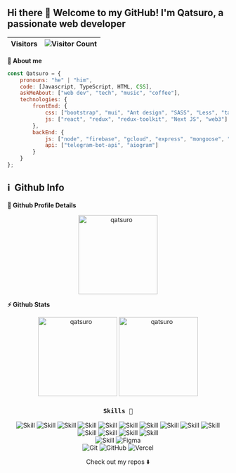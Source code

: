 ## Hi there 👋 Welcome to my GitHub! I'm Qatsuro, a passionate web developer
<!--- <img src="https://31.media.tumblr.com/80a27702d2a0e816ce9254fe1406d37d/tumblr_mnr1p8WZux1sn5r0ro1_500.gif"  /> --->

| Visitors | ![Visitor Count](https://profile-counter.glitch.me/{qatsuro}/count.svg) |
|---|---|

<summary><b>🧑 About me</b></summary>

```javascript
const Qatsuro = {
    pronouns: "he" | "him",
    code: [Javascript, TypeScript, HTML, CSS],
    askMeAbout: ["web dev", "tech", "music", "coffee"],
    technologies: {
        frontEnd: {
            css: ["bootstrap", "mui", "Ant design", "SASS", "Less", "tailwind", "chakra"],
            js: ["react", "redux", "redux-toolkit", "Next JS", "web3"]
        },
        backEnd: {
            js: ["node", "firebase", "gcloud", "express", "mongoose", "Nest JS", "MERN"],
            api: ["telegram-bot-api", "aiogram"]
        }        
    }
};
```

<h2>ℹ️ &nbsp;Github Info</h2>
	
  <summary><b>🔎 Github Profile Details</b></summary>
<p align="center"><img height="180em" src="https://github-profile-summary-cards.vercel.app/api/cards/profile-details?username=qatsuro&theme=github_dark" alt="qatsuro" align = "center"/></p>

  <summary><b>⚡ Github Stats</b></summary>
<div align="center">
<p align="center"><img height="180em" src="https://github-readme-stats.vercel.app/api?username=qatsuro&hide_border=true&count_private=true&show_icons=true&theme=github_dark" alt="qatsuro" />
<img height="180em" src="https://github-readme-stats.vercel.app/api/top-langs?username=qatsuro&show_icons=true&locale=en&layout=compact&hide_border=true&theme=github_dark" alt="qatsuro" /></p>
</div>

<div align="center">
  <h3>
    
    Skills 💪
    
  </h3>
  
 
![Skill](https://img.shields.io/badge/HTML5-E34F26?style=for-the-badge&logo=html5&logoColor=white)
![Skill](https://img.shields.io/badge/CSS3-1572B6?style=for-the-badge&logo=css3&logoColor=white)
![Skill](https://img.shields.io/badge/JavaScript-323330?style=for-the-badge&logo=javascript&logoColor=F7DF1E)
  ![Skill](https://img.shields.io/badge/Node.js-43853D?style=for-the-badge&logo=node.js&logoColor=white)
![Skill](https://img.shields.io/badge/Express.js-000000?style=for-the-badge&logo=express&logoColor=white)
![Skill](https://img.shields.io/badge/React-20232A?style=for-the-badge&logo=react&logoColor=61DAFB)
![Skill](https://img.shields.io/badge/Material--UI-0081CB?style=for-the-badge&logo=material-ui&logoColor=white)
![Skill](https://img.shields.io/badge/Tailwind_CSS-38B2AC?style=for-the-badge&logo=tailwind-css&logoColor=white)
![Skill](https://img.shields.io/badge/React_Router-CA4245?style=for-the-badge&logo=react-router&logoColor=white)
![Skill](https://img.shields.io/badge/firebase-ffca28?style=for-the-badge&logo=firebase&logoColor=white)
![Skill](https://img.shields.io/badge/next.js-000000?style=for-the-badge&logo=next.js&logoColor=white)
![Skill](https://img.shields.io/badge/Postman-FF6C37?style=for-the-badge&logo=Postman&logoColor=white)
![Skill](https://img.shields.io/badge/MongoDB-4EA94B?style=for-the-badge&logo=mongodb&logoColor=white)
![Skill](https://img.shields.io/badge/Redux-4EA94B?style=for-the-badge&logo=redux&logoColor=764abc)
  <br/>
  ![Skill](https://img.shields.io/badge/Visual_Studio_Code-0078D4?style=for-the-badge&logo=visual%20studio%20code&logoColor=white)
  ![Figma](https://img.shields.io/badge/figma-%23F24E1E.svg?style=for-the-badge&logo=figma&logoColor=white)
  <br/>
  ![Git](https://img.shields.io/badge/git-%23F05033.svg?style=for-the-badge&logo=git&logoColor=white)
  ![GitHub](https://img.shields.io/badge/github-%23121011.svg?style=for-the-badge&logo=github&logoColor=white)
  ![Vercel](https://img.shields.io/badge/vercel-%23000000.svg?style=for-the-badge&logo=vercel&logoColor=white)
  
</div>





<p align="center">
Check out my repos ⬇️  
</p>
